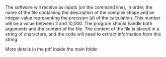 The software will receive as inputs (on the command line), in order, the name of the file containing the description of the complex shape and an integer value representing the precision (𝑑) of the calculation. This number will be a value between 2 and 10,000. The program should handle both arguments and the content of the file. The content of the file is placed in a string of characters, and the code will need to extract information from this string.

More details in the pdf inside the main folder
